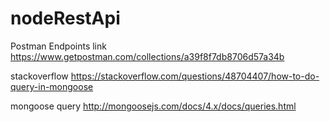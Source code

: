 # nodeRestApi
Postman Endpoints link
https://www.getpostman.com/collections/a39f8f7db8706d57a34b

stackoverflow
https://stackoverflow.com/questions/48704407/how-to-do-query-in-mongoose

mongoose query
http://mongoosejs.com/docs/4.x/docs/queries.html
